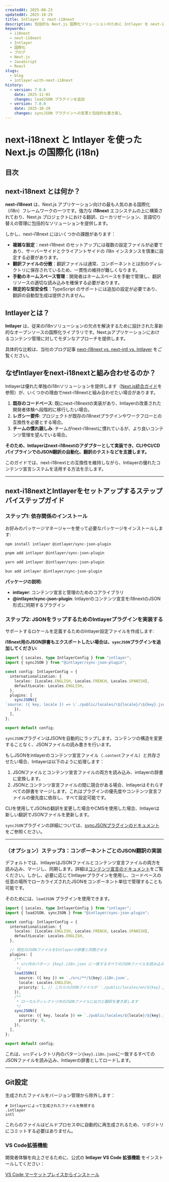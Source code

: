 ```yaml
---
createdAt: 2025-08-23
updatedAt: 2025-10-29
title: Intlayer と next-i18next
description: 包括的な Next.js 国際化ソリューションのために Intlayer を next-i18next と統合する
keywords:
  - i18next
  - next-i18next
  - Intlayer
  - 国際化
  - ブログ
  - Next.js
  - JavaScript
  - React
slugs:
  - blog
  - intlayer-with-next-i18next
history:
  - version: 7.0.6
    date: 2025-11-01
    changes: loadJSON プラグインを追加
  - version: 7.0.0
    date: 2025-10-29
    changes: syncJSON プラグインへの変更と包括的な書き直し
---
```


# next-i18next と Intlayer を使った Next.js の国際化 (i18n)

## 目次

<TOC/>

## next-i18next とは何か？

**next-i18next** は、Next.js アプリケーション向けの最も人気のある国際化（i18n）フレームワークの一つです。強力な **i18next** エコシステムの上に構築されており、Next.js プロジェクトにおける翻訳、ローカリゼーション、言語切り替えの管理に包括的なソリューションを提供します。

しかし、next-i18next にはいくつかの課題があります：

- **複雑な設定**：next-i18next のセットアップには複数の設定ファイルが必要であり、サーバーサイドとクライアントサイドの i18n インスタンスを慎重に設定する必要があります。
- **翻訳ファイルの分散**：翻訳ファイルは通常、コンポーネントとは別のディレクトリに保存されているため、一貫性の維持が難しくなります。
- **手動のネームスペース管理**：開発者はネームスペースを手動で管理し、翻訳リソースの適切な読み込みを確保する必要があります。
- **限定的な型安全性**：TypeScript のサポートには追加の設定が必要であり、翻訳の自動型生成は提供されません。

## Intlayerとは？

**Intlayer** は、従来のi18nソリューションの欠点を解決するために設計された革新的なオープンソースの国際化ライブラリです。Next.jsアプリケーションにおけるコンテンツ管理に対してモダンなアプローチを提供します。

具体的な比較は、当社のブログ記事 [next-i18next vs. next-intl vs. Intlayer](https://github.com/aymericzip/intlayer/blob/main/docs/blog/ja/next-i18next_vs_next-intl_vs_intlayer.md) をご覧ください。

## なぜIntlayerをnext-i18nextと組み合わせるのか？

Intlayerは優れた単独のi18nソリューションを提供します（[Next.js統合ガイド](https://github.com/aymericzip/intlayer/blob/main/docs/docs/ja/intlayer_with_nextjs_16.md)を参照）が、いくつかの理由でnext-i18nextと組み合わせたい場合があります。

1. **既存のコードベース**: 既にnext-i18nextの実装があり、Intlayerの改善された開発者体験へ段階的に移行したい場合。
2. **レガシー要件**: プロジェクトが既存のi18nextプラグインやワークフローとの互換性を必要とする場合。
3. **チームの慣れ親しみ**: チームがnext-i18nextに慣れているが、より良いコンテンツ管理を望んでいる場合。

**そのため、Intlayerはnext-i18nextのアダプターとして実装でき、CLIやCI/CDパイプラインでのJSON翻訳の自動化、翻訳のテストなどを支援します。**

このガイドでは、next-i18nextとの互換性を維持しながら、Intlayerの優れたコンテンツ宣言システムを活用する方法を示します。

---

## next-i18nextとIntlayerをセットアップするステップバイステップガイド

### ステップ1: 依存関係のインストール

お好みのパッケージマネージャーを使って必要なパッケージをインストールします:

```bash packageManager="npm"
npm install intlayer @intlayer/sync-json-plugin
```

```bash packageManager="pnpm"
pnpm add intlayer @intlayer/sync-json-plugin
```

```bash packageManager="yarn"
yarn add intlayer @intlayer/sync-json-plugin
```

```bash packageManager="bun"
bun add intlayer @intlayer/sync-json-plugin
```

**パッケージの説明:**

- **intlayer**: コンテンツ宣言と管理のためのコアライブラリ
- **@intlayer/sync-json-plugin**: Intlayerのコンテンツ宣言をi18nextのJSON形式に同期するプラグイン

### ステップ2: JSONをラップするためのIntlayerプラグインを実装する

サポートするロケールを定義するためのIntlayer設定ファイルを作成します:

**i18next用のJSON辞書もエクスポートしたい場合は、`syncJSON`プラグインを追加してください:**

```typescript fileName="intlayer.config.ts"
import { Locales, type IntlayerConfig } from "intlayer";
import { syncJSON } from "@intlayer/sync-json-plugin";

const config: IntlayerConfig = {
  internationalization: {
    locales: [Locales.ENGLISH, Locales.FRENCH, Locales.SPANISH],
    defaultLocale: Locales.ENGLISH,
  },
  plugins: [
    syncJSON({
`source: ({ key, locale }) => \`./public/locales/\${locale}/\${key}.json\`,`
    }),
  ],
};

export default config;
```

`syncJSON`プラグインはJSONを自動的にラップします。コンテンツの構造を変更することなく、JSONファイルの読み書きを行います。

もしJSONをintlayerのコンテンツ宣言ファイル（`.content`ファイル）と共存させたい場合、Intlayerは以下のように処理します：

1. JSONファイルとコンテンツ宣言ファイルの両方を読み込み、intlayerの辞書に変換します。
2. JSONとコンテンツ宣言ファイルの間に競合がある場合、Intlayerはそれらすべての辞書をマージします。これはプラグインの優先度やコンテンツ宣言ファイルの優先度に依存し、すべて設定可能です。

CLIを使用してJSONの翻訳を変更した場合やCMSを使用した場合、Intlayerは新しい翻訳でJSONファイルを更新します。

`syncJSON`プラグインの詳細については、[syncJSONプラグインのドキュメント](https://github.com/aymericzip/intlayer/blob/main/docs/docs/ja/plugins/sync-json.md)をご参照ください。

---

### （オプション）ステップ3：コンポーネントごとのJSON翻訳の実装

デフォルトでは、IntlayerはJSONファイルとコンテンツ宣言ファイルの両方を読み込み、マージし、同期します。詳細は[コンテンツ宣言のドキュメント](https://github.com/aymericzip/intlayer/blob/main/docs/docs/ja/dictionary/content_file.md)をご覧ください。しかし、必要に応じてIntlayerプラグインを使用し、コードベースの任意の場所でローカライズされたJSONをコンポーネント単位で管理することも可能です。

そのためには、`loadJSON` プラグインを使用できます。

```ts fileName="intlayer.config.ts"
import { Locales, type IntlayerConfig } from "intlayer";
import { loadJSON, syncJSON } from "@intlayer/sync-json-plugin";

const config: IntlayerConfig = {
  internationalization: {
    locales: [Locales.ENGLISH, Locales.FRENCH, Locales.SPANISH],
    defaultLocale: Locales.ENGLISH,
  },

  // 現在のJSONファイルをIntlayerの辞書と同期させる
  plugins: [
    /**
     * src内のパターン {key}.i18n.json に一致するすべてのJSONファイルを読み込みます
     */
    loadJSON({
      source: ({ key }) => `./src/**/${key}.i18n.json`,
      locale: Locales.ENGLISH,
      priority: 1, // これらのJSONファイルが `./public/locales/en/${key}.json` のファイルより優先されることを保証します
    }),
    /**
     * ローカルディレクトリ内のJSONファイルに出力と翻訳を書き戻します
     */
    syncJSON({
      source: ({ key, locale }) => `./public/locales/${locale}/${key}.json`,
      priority: 0,
    }),
  ],
};

export default config;
```

これは、`src`ディレクトリ内のパターン`{key}.i18n.json`に一致するすべてのJSONファイルを読み込み、Intlayerの辞書としてロードします。

---

## Git設定

生成されたファイルをバージョン管理から除外します：

```plaintext fileName=".gitignore"
# Intlayerによって生成されたファイルを無視する
.intlayer
intl
```

これらのファイルはビルドプロセス中に自動的に再生成されるため、リポジトリにコミットする必要はありません。

### VS Code拡張機能

開発者体験を向上させるために、公式の **Intlayer VS Code 拡張機能** をインストールしてください：

[VS Code マーケットプレイスからインストール](https://marketplace.visualstudio.com/items?itemName=intlayer.intlayer-vs-code-extension)
